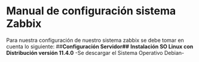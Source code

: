 # Manual de configuración sistema Zabbix
Para nuestra configuración de nuestro sistema zabbix se debe tomar en cuenta lo siguiente:
##**Configuración Servidor##**
**Instalación SO Linux con Distribución versión 11.4.0**
-Se descargar el Sistema Operativo Debian-
